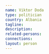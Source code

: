 ```yaml
---
name: Viktor Doda
type: politician
country: Albania
tagline:
description:
related-persons:
connections:
layout: person
---
```

